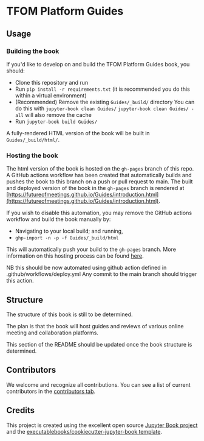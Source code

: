 # TFOM Platform Guides  

## Usage

### Building the book

If you'd like to develop on and build the TFOM Platform Guides book, you should:

- Clone this repository and run
- Run `pip install -r requirements.txt` (it is recommended you do this within a virtual environment)
- (Recommended) Remove the existing `Guides/_build/` directory
   You can do this with
   `jupyter-book clean Guides/`
   `jupyter-book clean Guides/ -all` will also remove the cache
- Run `jupyter-book build Guides/`

A fully-rendered HTML version of the book will be built in `Guides/_build/html/`.

### Hosting the book

The html version of the book is hosted on the `gh-pages` branch of this repo. A GitHub actions workflow has been created that automatically builds and pushes the book to this branch on a push or pull request to main.
The built and deployed version of the book in the `gh-pages` branch is rendered at [https://futureofmeetings.github.io/Guides/introduction.html](https://futureofmeetings.github.io/Guides/introduction.html).

If you wish to disable this automation, you may remove the GitHub actions workflow and build the book manually by:

- Navigating to your local build; and running,
- `ghp-import -n -p -f Guides/_build/html`

This will automatically push your build to the `gh-pages` branch. More information on this hosting process can be found [here](https://jupyterbook.org/publish/gh-pages.html#manually-host-your-book-with-github-pages).

NB this should be now automated using github action defined in .github/workflows/deploy.yml
Any commit to the main branch should trigger this action.

## Structure
The structure of this book is still to be determined.

The plan is that the book will host guides and reviews of various online meeting and collaboration platforms.

This section of the README should be updated once the book structure is determined.

## Contributors

We welcome and recognize all contributions. You can see a list of current contributors in the [contributors tab](https://github.com/futureofmeetings/Guides/graphs/contributors).

## Credits

This project is created using the excellent open source [Jupyter Book project](https://jupyterbook.org/) and the [executablebooks/cookiecutter-jupyter-book template](https://github.com/executablebooks/cookiecutter-jupyter-book).
